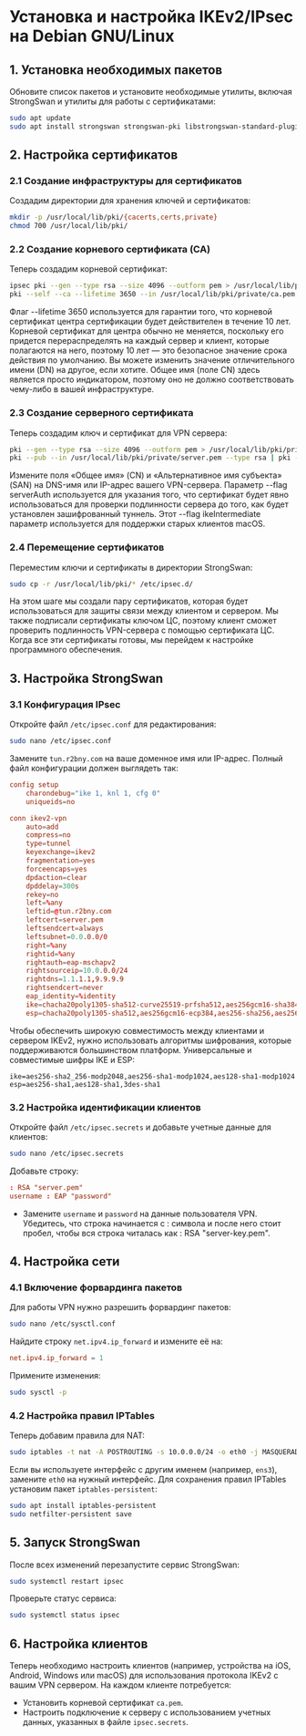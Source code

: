 # Установка и настройка IKEv2/IPsec на Debian GNU/Linux

## 1. Установка необходимых пакетов
Обновите список пакетов и установите необходимые утилиты, включая StrongSwan и утилиты для работы с сертификатами:
```bash
sudo apt update
sudo apt install strongswan strongswan-pki libstrongswan-standard-plugins libstrongswan-extra-plugins libcharon-extra-plugins libcharon-extauth-plugins libtss2-tcti-tabrmd0
```

## 2. Настройка сертификатов
### 2.1 Создание инфраструктуры для сертификатов
Создадим директории для хранения ключей и сертификатов:
```bash
mkdir -p /usr/local/lib/pki/{cacerts,certs,private}
chmod 700 /usr/local/lib/pki/
```
### 2.2 Создание корневого сертификата (CA)
Теперь создадим корневой сертификат:
```bash
ipsec pki --gen --type rsa --size 4096 --outform pem > /usr/local/lib/pki/private/ca.pem
pki --self --ca --lifetime 3650 --in /usr/local/lib/pki/private/ca.pem --type rsa --dn "CN=R2BNY CA" --outform pem > /usr/local/lib/pki/cacerts/ca.pem
```
Флаг --lifetime 3650 используется для гарантии того, что корневой сертификат центра сертификации будет действителен в течение 10 лет. Корневой сертификат для центра обычно не меняется, поскольку его придется перераспределять на каждый сервер и клиент, которые полагаются на него, поэтому 10 лет — это безопасное значение срока действия по умолчанию.
Вы можете изменить значение отличительного имени (DN) на другое, если хотите. Общее имя (поле CN) здесь является просто индикатором, поэтому оно не должно соответствовать чему-либо в вашей инфраструктуре.
### 2.3 Создание серверного сертификата
Теперь создадим ключ и сертификат для VPN сервера:
```bash
pki --gen --type rsa --size 4096 --outform pem > /usr/local/lib/pki/private/server.pem
pki --pub --in /usr/local/lib/pki/private/server.pem --type rsa | pki --issue --lifetime 1825 --cacert /usr/local/lib/pki/cacerts/ca.pem --cakey /usr/local/lib/pki/private/ca.pem --dn "CN=tun.r2bny.ru" --san tun.r2bny.ru --flag serverAuth --flag ikeIntermediate --outform pem > /usr/local/lib/pki/certs/server.pem
 ```
Измените поля «Общее имя» (CN) и «Альтернативное имя субъекта» (SAN) на DNS-имя или IP-адрес вашего VPN-сервера.
Параметр --flag serverAuth используется для указания того, что сертификат будет явно использоваться для проверки подлинности сервера до того, как будет установлен зашифрованный туннель. Этот --flag ikeIntermediate параметр используется для поддержки старых клиентов macOS.
### 2.4 Перемещение сертификатов
Переместим ключи и сертификаты в директории StrongSwan:
```bash
sudo cp -r /usr/local/lib/pki/* /etc/ipsec.d/
```
На этом шаге мы создали пару сертификатов, которая будет использоваться для защиты связи между клиентом и сервером. Мы также подписали сертификаты ключом ЦС, поэтому клиент сможет проверить подлинность VPN-сервера с помощью сертификата ЦС. Когда все эти сертификаты готовы, мы перейдем к настройке программного обеспечения.

## 3. Настройка StrongSwan
### 3.1 Конфигурация IPsec
Откройте файл `/etc/ipsec.conf` для редактирования:
```bash
sudo nano /etc/ipsec.conf
```
Замените `tun.r2bny.com` на ваше доменное имя или IP-адрес. Полный файл конфигурации должен выглядеть так:
```conf
config setup
    charondebug="ike 1, knl 1, cfg 0"
    uniqueids=no

conn ikev2-vpn
    auto=add
    compress=no
    type=tunnel
    keyexchange=ikev2
    fragmentation=yes
    forceencaps=yes
    dpdaction=clear
    dpddelay=300s
    rekey=no
    left=%any
    leftid=@tun.r2bny.com
    leftcert=server.pem
    leftsendcert=always
    leftsubnet=0.0.0.0/0
    right=%any
    rightid=%any
    rightauth=eap-mschapv2
    rightsourceip=10.0.0.0/24
    rightdns=1.1.1.1,9.9.9.9
    rightsendcert=never
    eap_identity=%identity
    ike=chacha20poly1305-sha512-curve25519-prfsha512,aes256gcm16-sha384-prfsha384-ecp384,aes256-sha1-modp1024,aes128-sha1-modp1024,3des-sha1-modp1024!
    esp=chacha20poly1305-sha512,aes256gcm16-ecp384,aes256-sha256,aes256-sha1,3des-sha1!
```
Чтобы обеспечить широкую совместимость между клиентами и сервером IKEv2, нужно использовать алгоритмы шифрования, которые поддерживаются большинством платформ. Универсальные и совместимые шифры IKE и ESP:
```
ike=aes256-sha2_256-modp2048,aes256-sha1-modp1024,aes128-sha1-modp1024
esp=aes256-sha1,aes128-sha1,3des-sha1
```
### 3.2 Настройка идентификации клиентов
Откройте файл `/etc/ipsec.secrets` и добавьте учетные данные для клиентов:
```bash
sudo nano /etc/ipsec.secrets
```
Добавьте строку:
```conf
: RSA "server.pem"
username : EAP "password"
```
- Замените `username` и `password` на данные пользователя VPN. Убедитесь, что строка начинается с : символа и после него стоит пробел, чтобы вся строка читалась как : RSA "server-key.pem".

## 4. Настройка сети
### 4.1 Включение форвардинга пакетов
Для работы VPN нужно разрешить форвардинг пакетов:
```bash
sudo nano /etc/sysctl.conf
```
Найдите строку `net.ipv4.ip_forward` и измените её на:
```conf
net.ipv4.ip_forward = 1
```
Примените изменения:
```bash
sudo sysctl -p
```
### 4.2 Настройка правил IPTables
Теперь добавим правила для NAT:
```bash
sudo iptables -t nat -A POSTROUTING -s 10.0.0.0/24 -o eth0 -j MASQUERADE
```
Если вы используете интерфейс с другим именем (например, `ens3`), замените `eth0` на нужный интерфейс.
Для сохранения правил IPTables установим пакет `iptables-persistent`:
```bash
sudo apt install iptables-persistent
sudo netfilter-persistent save
```

## 5. Запуск StrongSwan
После всех изменений перезапустите сервис StrongSwan:
```bash
sudo systemctl restart ipsec
```
Проверьте статус сервиса:
```bash
sudo systemctl status ipsec
```

## 6. Настройка клиентов
Теперь необходимо настроить клиентов (например, устройства на iOS, Android, Windows или macOS) для использования протокола IKEv2 с вашим VPN сервером. На каждом клиенте потребуется:
- Установить корневой сертификат `ca.pem`.
- Настроить подключение к серверу с использованием учетных данных, указанных в файле `ipsec.secrets`.
